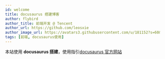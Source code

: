 ```yaml
---
id: welcome
title: docusaurus 搭建博客
author: flybird
author_title: 前端开发 @ Tencent
author_url: https://github.com/leosxie
author_image_url: https://avatars3.githubusercontent.com/u/181152?s=60&v=4
tags: [前端, docusaurus使用]
---
```


本站使用 **docusaurus 搭建**，使用指引[docusaurus 官方网站](https://v2.docusaurus.io/docs/)

